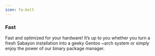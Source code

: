 ```yaml
---
icon: fa-bolt
---
```

### Fast

Fast and optimized for your hardware!
It’s up to you whether you turn a fresh
Sabayon installation into
a geeky Gentoo ~arch system or
simply enjoy the power of
our binary package manager.
